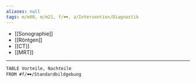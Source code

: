 ```yaml
---
aliases: null
tags: m/m00, m/m21, f/🕶️, a/Intervention/Diagnostik
---
```

- [[Sonographie]]
- [[Röntgen]]
- [[CT]]
- [[MRT]]
---
```dataview
TABLE Vorteile, Nachteile
FROM #f/🕶️/Standardbildgebung 
```